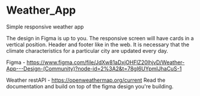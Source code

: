 # Weather_App
Simple responsive weather app 


The design in Figma is up to you. The responsive screen will have cards in a vertical position. Header and footer like in the web. It is necessary that the climate characteristics for a particular city are updated every day.

Figma - https://www.figma.com/file/JdXw81aDxjOHFlZ20lhjvD/Weather-App---Design-(Community)?node-id=2%3A2&t=78gI6UYpmIJhaCuS-1

Weather restAPI - https://openweathermap.org/current
Read the documentation and build on top of the figma design you're building.
